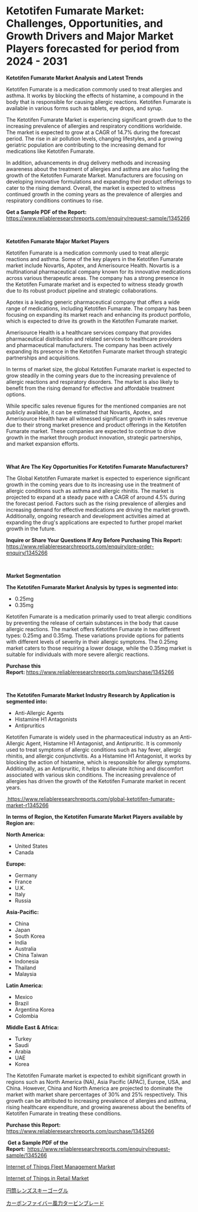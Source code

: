 <p><h1>Ketotifen Fumarate Market: Challenges, Opportunities, and Growth Drivers and Major Market Players forecasted for period from 2024 - 2031</h1></p><p><strong>Ketotifen Fumarate Market Analysis and Latest Trends</strong></p>
<p><p>Ketotifen Fumarate is a medication commonly used to treat allergies and asthma. It works by blocking the effects of histamine, a compound in the body that is responsible for causing allergic reactions. Ketotifen Fumarate is available in various forms such as tablets, eye drops, and syrup.</p><p>The Ketotifen Fumarate Market is experiencing significant growth due to the increasing prevalence of allergies and respiratory conditions worldwide. The market is expected to grow at a CAGR of 14.7% during the forecast period. The rise in air pollution levels, changing lifestyles, and a growing geriatric population are contributing to the increasing demand for medications like Ketotifen Fumarate.</p><p>In addition, advancements in drug delivery methods and increasing awareness about the treatment of allergies and asthma are also fueling the growth of the Ketotifen Fumarate Market. Manufacturers are focusing on developing innovative formulations and expanding their product offerings to cater to the rising demand. Overall, the market is expected to witness continued growth in the coming years as the prevalence of allergies and respiratory conditions continues to rise.</p></p>
<p><strong>Get a Sample PDF of the Report:&nbsp;</strong> <a href="https://www.reliableresearchreports.com/enquiry/request-sample/1345266">https://www.reliableresearchreports.com/enquiry/request-sample/1345266</a></p>
<p>&nbsp;</p>
<p><strong>Ketotifen Fumarate Major Market Players</strong></p>
<p><p>Ketotifen Fumarate is a medication commonly used to treat allergic reactions and asthma. Some of the key players in the Ketotifen Fumarate market include Novartis, Apotex, and Amerisource Health. Novartis is a multinational pharmaceutical company known for its innovative medications across various therapeutic areas. The company has a strong presence in the Ketotifen Fumarate market and is expected to witness steady growth due to its robust product pipeline and strategic collaborations.</p><p>Apotex is a leading generic pharmaceutical company that offers a wide range of medications, including Ketotifen Fumarate. The company has been focusing on expanding its market reach and enhancing its product portfolio, which is expected to drive its growth in the Ketotifen Fumarate market.</p><p>Amerisource Health is a healthcare services company that provides pharmaceutical distribution and related services to healthcare providers and pharmaceutical manufacturers. The company has been actively expanding its presence in the Ketotifen Fumarate market through strategic partnerships and acquisitions.</p><p>In terms of market size, the global Ketotifen Fumarate market is expected to grow steadily in the coming years due to the increasing prevalence of allergic reactions and respiratory disorders. The market is also likely to benefit from the rising demand for effective and affordable treatment options.</p><p>While specific sales revenue figures for the mentioned companies are not publicly available, it can be estimated that Novartis, Apotex, and Amerisource Health have all witnessed significant growth in sales revenue due to their strong market presence and product offerings in the Ketotifen Fumarate market. These companies are expected to continue to drive growth in the market through product innovation, strategic partnerships, and market expansion efforts.</p></p>
<p>&nbsp;</p>
<p><strong>What Are The Key Opportunities For Ketotifen Fumarate Manufacturers?</strong></p>
<p><p>The Global Ketotifen Fumarate market is expected to experience significant growth in the coming years due to its increasing use in the treatment of allergic conditions such as asthma and allergic rhinitis. The market is projected to expand at a steady pace with a CAGR of around 4.5% during the forecast period. Factors such as the rising prevalence of allergies and increasing demand for effective medications are driving the market growth. Additionally, ongoing research and development activities aimed at expanding the drug's applications are expected to further propel market growth in the future.</p></p>
<p><strong>Inquire or Share Your Questions If Any Before Purchasing This Report:</strong> <a href="https://www.reliableresearchreports.com/enquiry/pre-order-enquiry/1345266">https://www.reliableresearchreports.com/enquiry/pre-order-enquiry/1345266</a></p>
<p>&nbsp;</p>
<p><strong>Market Segmentation</strong></p>
<p><strong>The Ketotifen Fumarate Market Analysis by types is segmented into:</strong></p>
<p><ul><li>0.25mg</li><li>0.35mg</li></ul></p>
<p><p>Ketotifen Fumarate is a medication primarily used to treat allergic conditions by preventing the release of certain substances in the body that cause allergic reactions. The market offers Ketotifen Fumarate in two different types: 0.25mg and 0.35mg. These variations provide options for patients with different levels of severity in their allergic symptoms. The 0.25mg market caters to those requiring a lower dosage, while the 0.35mg market is suitable for individuals with more severe allergic reactions.</p></p>
<p><strong>Purchase this Report:&nbsp;</strong><a href="https://www.reliableresearchreports.com/purchase/1345266">https://www.reliableresearchreports.com/purchase/1345266</a></p>
<p>&nbsp;</p>
<p><strong>The Ketotifen Fumarate Market Industry Research by Application is segmented into:</strong></p>
<p><ul><li>Anti-Allergic Agents</li><li>Histamine H1 Antagonists</li><li>Antipruritics</li></ul></p>
<p><p>Ketotifen Fumarate is widely used in the pharmaceutical industry as an Anti-Allergic Agent, Histamine H1 Antagonist, and Antipruritic. It is commonly used to treat symptoms of allergic conditions such as hay fever, allergic rhinitis, and allergic conjunctivitis. As a Histamine H1 Antagonist, it works by blocking the action of histamine, which is responsible for allergy symptoms. Additionally, as an Antipruritic, it helps to alleviate itching and discomfort associated with various skin conditions. The increasing prevalence of allergies has driven the growth of the Ketotifen Fumarate market in recent years.</p></p>
<p><a href="https://www.reliableresearchreports.com/global-ketotifen-fumarate-market-r1345266">&nbsp;https://www.reliableresearchreports.com/global-ketotifen-fumarate-market-r1345266</a></p>
<p><strong>In terms of Region, the Ketotifen Fumarate Market Players available by Region are:</strong></p>
<p>
    <p> <strong> North America: </strong>
        <ul>
            <li>United States</li>
            <li>Canada</li>
        </ul>
        </p> 
    <p> <strong> Europe: </strong>
        <ul>
            <li>Germany</li>
            <li>France</li>
            <li>U.K.</li>
            <li>Italy</li>
            <li>Russia</li>
        </ul>
        </p> 
    <p> <strong> Asia-Pacific: </strong>
        <ul>
            <li>China</li>
            <li>Japan</li>
            <li>South Korea</li>
            <li>India</li>
            <li>Australia</li>
            <li>China Taiwan</li>
            <li>Indonesia</li>
            <li>Thailand</li>
            <li>Malaysia</li>
        </ul>
        </p> 
    <p> <strong> Latin America: </strong>
        <ul>
            <li>Mexico</li>
            <li>Brazil</li>
            <li>Argentina Korea</li>
            <li>Colombia</li>
        </ul>
        </p> 
    <p> <strong> Middle East & Africa: </strong>
        <ul>
            <li>Turkey</li>
            <li>Saudi</li>
            <li>Arabia</li>
            <li>UAE</li>
            <li>Korea</li>
        </ul>
    </p>
    </p>
<p><p>The Ketotifen Fumarate market is expected to exhibit significant growth in regions such as North America (NA), Asia Pacific (APAC), Europe, USA, and China. However, China and North America are projected to dominate the market with market share percentages of 30% and 25% respectively. This growth can be attributed to increasing prevalence of allergies and asthma, rising healthcare expenditure, and growing awareness about the benefits of Ketotifen Fumarate in treating these conditions.</p></p>
<p><strong>Purchase this Report: </strong><a href="https://www.reliableresearchreports.com/purchase/1345266">https://www.reliableresearchreports.com/purchase/1345266</a></p>
<p>&nbsp;<strong>Get a Sample PDF of the Report:&nbsp;&nbsp;</strong><a href="https://www.reliableresearchreports.com/enquiry/request-sample/1345266">https://www.reliableresearchreports.com/enquiry/request-sample/1345266</a></p>
<p><strong></strong></p>
<p><p><a href="https://github.com/wrwgzwbr35/Market-Research-Report-List-1/blob/main/internet-of-things-fleet-management-market.md">Internet of Things Fleet Management Market</a></p><p><a href="https://github.com/mdhefjumiah/Market-Research-Report-List-1/blob/main/internet-of-things-in-retail-market.md">Internet of Things in Retail Market</a></p><p><a href="https://github.com/ddwcuskozol07187/Market-Research-Report-List-3/blob/main/7737793177849.md">円筒レンズスキーゴーグル</a></p><p><a href="https://github.com/marbadji/Market-Research-Report-List-2/blob/main/9128584177850.md">カーボンファイバー風力タービンブレード</a></p></p>